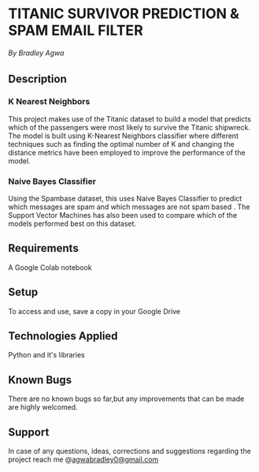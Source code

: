 # TITANIC SURVIVOR PREDICTION & SPAM EMAIL FILTER
###### By Bradley Agwa

## Description
### K Nearest Neighbors
This project makes use of the Titanic dataset to build a model that predicts which of the passengers were most likely to survive the Titanic shipwreck. The model is built using K-Nearest Neighbors classifier where different techniques such as finding the optimal number of K and changing the distance metrics have been employed to improve the performance of the model.

### Naive Bayes Classifier
Using the Spambase dataset, this uses  Naive Bayes Classifier to predict which messages are spam and which messages are not spam based . The Support Vector Machines has also been used to compare which of the models performed best on this dataset.

## Requirements
A Google Colab notebook

## Setup 
To access and use, save a copy in your Google Drive

## Technologies Applied
Python and it's libraries
## Known Bugs
There are no known bugs so far,but any improvements that can be made are highly welcomed.

## Support 
In case of any questions, ideas, corrections and suggestions regarding the project reach me @agwabradley0@gmail.com

